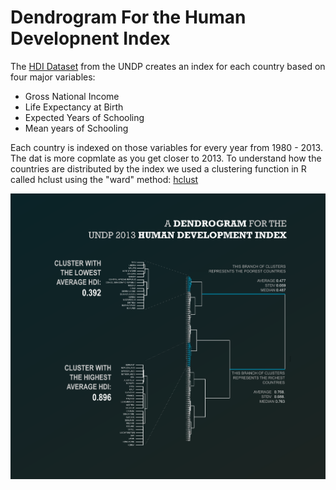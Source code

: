# Dendrogram For the Human Developnent Index
The [HDI Dataset](http://hdr.undp.org/sites/default/files/hdi_series_cartagena.xlsx) from the UNDP creates an index for each country based on four major variables: 
* Gross National Income
* Life Expectancy at Birth
* Expected Years of Schooling
* Mean years of Schooling

Each country is indexed on those variables for every year from 1980 - 2013. The dat is more copmlate as you get closer to 2013. To understand how the countries are distributed by the index we used a clustering function in R called hclust using the "ward" method: [hclust](https://stat.ethz.ch/R-manual/R-devel/library/stats/html/hclust.html)


![hdidendrogram](/dendrogram_export_3.png "HDI")


